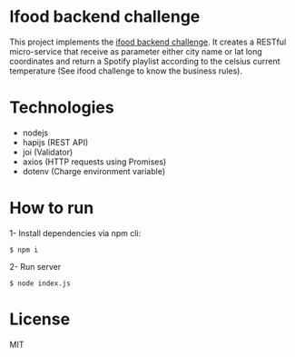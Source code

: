 # Ifood backend challenge

This project implements the [ifood backend challenge](https://github.com/ifood/vemproifood-backend). It creates a RESTful micro-service that receive as parameter either city name or lat long coordinates and return a Spotify playlist according to the celsius current temperature (See ifood challenge to know the business rules).

# Technologies
* nodejs
* hapijs (REST API)
* joi (Validator)
* axios (HTTP requests using Promises)
* dotenv (Charge environment variable)

# How to run

1- Install dependencies via npm cli:
```
$ npm i
```

2- Run server
```
$ node index.js
```

# License

MIT